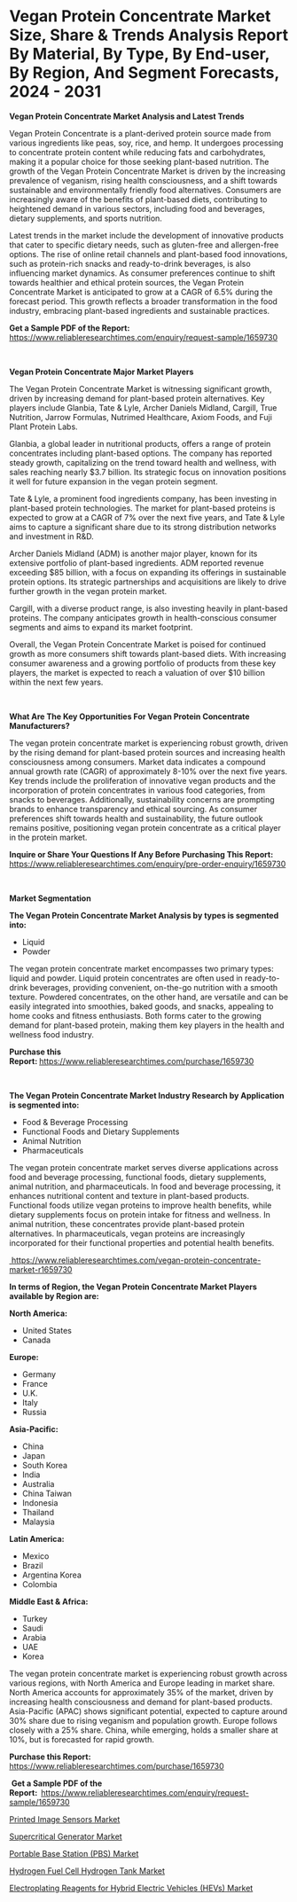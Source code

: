 <p><h1>Vegan Protein Concentrate Market Size, Share & Trends Analysis Report By Material, By Type, By End-user, By Region, And Segment Forecasts, 2024 - 2031</h1></p><p><strong>Vegan Protein Concentrate Market Analysis and Latest Trends</strong></p>
<p><p>Vegan Protein Concentrate is a plant-derived protein source made from various ingredients like peas, soy, rice, and hemp. It undergoes processing to concentrate protein content while reducing fats and carbohydrates, making it a popular choice for those seeking plant-based nutrition. The growth of the Vegan Protein Concentrate Market is driven by the increasing prevalence of veganism, rising health consciousness, and a shift towards sustainable and environmentally friendly food alternatives. Consumers are increasingly aware of the benefits of plant-based diets, contributing to heightened demand in various sectors, including food and beverages, dietary supplements, and sports nutrition.</p><p>Latest trends in the market include the development of innovative products that cater to specific dietary needs, such as gluten-free and allergen-free options. The rise of online retail channels and plant-based food innovations, such as protein-rich snacks and ready-to-drink beverages, is also influencing market dynamics. As consumer preferences continue to shift towards healthier and ethical protein sources, the Vegan Protein Concentrate Market is anticipated to grow at a CAGR of 6.5% during the forecast period. This growth reflects a broader transformation in the food industry, embracing plant-based ingredients and sustainable practices.</p></p>
<p><strong>Get a Sample PDF of the Report:&nbsp;</strong> <a href="https://www.reliableresearchtimes.com/enquiry/request-sample/1659730?utm_campaign=1572&utm_medium=2&utm_source=Github&utm_content=ia&utm_term=13102024&utm_id=vegan-protein-concentrate">https://www.reliableresearchtimes.com/enquiry/request-sample/1659730</a></p>
<p>&nbsp;</p>
<p><strong>Vegan Protein Concentrate Major Market Players</strong></p>
<p><p>The Vegan Protein Concentrate Market is witnessing significant growth, driven by increasing demand for plant-based protein alternatives. Key players include Glanbia, Tate & Lyle, Archer Daniels Midland, Cargill, True Nutrition, Jarrow Formulas, Nutrimed Healthcare, Axiom Foods, and Fuji Plant Protein Labs.</p><p>Glanbia, a global leader in nutritional products, offers a range of protein concentrates including plant-based options. The company has reported steady growth, capitalizing on the trend toward health and wellness, with sales reaching nearly $3.7 billion. Its strategic focus on innovation positions it well for future expansion in the vegan protein segment.</p><p>Tate & Lyle, a prominent food ingredients company, has been investing in plant-based protein technologies. The market for plant-based proteins is expected to grow at a CAGR of 7% over the next five years, and Tate & Lyle aims to capture a significant share due to its strong distribution networks and investment in R&D.</p><p>Archer Daniels Midland (ADM) is another major player, known for its extensive portfolio of plant-based ingredients. ADM reported revenue exceeding $85 billion, with a focus on expanding its offerings in sustainable protein options. Its strategic partnerships and acquisitions are likely to drive further growth in the vegan protein market.</p><p>Cargill, with a diverse product range, is also investing heavily in plant-based proteins. The company anticipates growth in health-conscious consumer segments and aims to expand its market footprint.</p><p>Overall, the Vegan Protein Concentrate Market is poised for continued growth as more consumers shift towards plant-based diets. With increasing consumer awareness and a growing portfolio of products from these key players, the market is expected to reach a valuation of over $10 billion within the next few years.</p></p>
<p>&nbsp;</p>
<p><strong>What Are The Key Opportunities For Vegan Protein Concentrate Manufacturers?</strong></p>
<p><p>The vegan protein concentrate market is experiencing robust growth, driven by the rising demand for plant-based protein sources and increasing health consciousness among consumers. Market data indicates a compound annual growth rate (CAGR) of approximately 8-10% over the next five years. Key trends include the proliferation of innovative vegan products and the incorporation of protein concentrates in various food categories, from snacks to beverages. Additionally, sustainability concerns are prompting brands to enhance transparency and ethical sourcing. As consumer preferences shift towards health and sustainability, the future outlook remains positive, positioning vegan protein concentrate as a critical player in the protein market.</p></p>
<p><strong>Inquire or Share Your Questions If Any Before Purchasing This Report:</strong> <a href="https://www.reliableresearchtimes.com/enquiry/pre-order-enquiry/1659730?utm_campaign=1572&utm_medium=2&utm_source=Github&utm_content=ia&utm_term=13102024&utm_id=vegan-protein-concentrate">https://www.reliableresearchtimes.com/enquiry/pre-order-enquiry/1659730</a></p>
<p>&nbsp;</p>
<p><strong>Market Segmentation</strong></p>
<p><strong>The Vegan Protein Concentrate Market Analysis by types is segmented into:</strong></p>
<p><ul><li>Liquid</li><li>Powder</li></ul></p>
<p><p>The vegan protein concentrate market encompasses two primary types: liquid and powder. Liquid protein concentrates are often used in ready-to-drink beverages, providing convenient, on-the-go nutrition with a smooth texture. Powdered concentrates, on the other hand, are versatile and can be easily integrated into smoothies, baked goods, and snacks, appealing to home cooks and fitness enthusiasts. Both forms cater to the growing demand for plant-based protein, making them key players in the health and wellness food industry.</p></p>
<p><strong>Purchase this Report:&nbsp;</strong><a href="https://www.reliableresearchtimes.com/purchase/1659730?utm_campaign=1572&utm_medium=2&utm_source=Github&utm_content=ia&utm_term=13102024&utm_id=vegan-protein-concentrate">https://www.reliableresearchtimes.com/purchase/1659730</a></p>
<p>&nbsp;</p>
<p><strong>The Vegan Protein Concentrate Market Industry Research by Application is segmented into:</strong></p>
<p><ul><li>Food & Beverage Processing</li><li>Functional Foods and Dietary Supplements</li><li>Animal Nutrition</li><li>Pharmaceuticals</li></ul></p>
<p><p>The vegan protein concentrate market serves diverse applications across food and beverage processing, functional foods, dietary supplements, animal nutrition, and pharmaceuticals. In food and beverage processing, it enhances nutritional content and texture in plant-based products. Functional foods utilize vegan proteins to improve health benefits, while dietary supplements focus on protein intake for fitness and wellness. In animal nutrition, these concentrates provide plant-based protein alternatives. In pharmaceuticals, vegan proteins are increasingly incorporated for their functional properties and potential health benefits.</p></p>
<p><a href="https://www.reliableresearchtimes.com/vegan-protein-concentrate-market-r1659730?utm_campaign=1572&utm_medium=2&utm_source=Github&utm_content=ia&utm_term=13102024&utm_id=vegan-protein-concentrate">&nbsp;https://www.reliableresearchtimes.com/vegan-protein-concentrate-market-r1659730</a></p>
<p><strong>In terms of Region, the Vegan Protein Concentrate Market Players available by Region are:</strong></p>
<p>
    <p> <strong> North America: </strong>
        <ul>
            <li>United States</li>
            <li>Canada</li>
        </ul>
        </p> 
    <p> <strong> Europe: </strong>
        <ul>
            <li>Germany</li>
            <li>France</li>
            <li>U.K.</li>
            <li>Italy</li>
            <li>Russia</li>
        </ul>
        </p> 
    <p> <strong> Asia-Pacific: </strong>
        <ul>
            <li>China</li>
            <li>Japan</li>
            <li>South Korea</li>
            <li>India</li>
            <li>Australia</li>
            <li>China Taiwan</li>
            <li>Indonesia</li>
            <li>Thailand</li>
            <li>Malaysia</li>
        </ul>
        </p> 
    <p> <strong> Latin America: </strong>
        <ul>
            <li>Mexico</li>
            <li>Brazil</li>
            <li>Argentina Korea</li>
            <li>Colombia</li>
        </ul>
        </p> 
    <p> <strong> Middle East & Africa: </strong>
        <ul>
            <li>Turkey</li>
            <li>Saudi</li>
            <li>Arabia</li>
            <li>UAE</li>
            <li>Korea</li>
        </ul>
    </p>
    </p>
<p><p>The vegan protein concentrate market is experiencing robust growth across various regions, with North America and Europe leading in market share. North America accounts for approximately 35% of the market, driven by increasing health consciousness and demand for plant-based products. Asia-Pacific (APAC) shows significant potential, expected to capture around 30% share due to rising veganism and population growth. Europe follows closely with a 25% share. China, while emerging, holds a smaller share at 10%, but is forecasted for rapid growth.</p></p>
<p><strong>Purchase this Report: </strong><a href="https://www.reliableresearchtimes.com/purchase/1659730?utm_campaign=1572&utm_medium=2&utm_source=Github&utm_content=ia&utm_term=13102024&utm_id=vegan-protein-concentrate">https://www.reliableresearchtimes.com/purchase/1659730</a></p>
<p>&nbsp;<strong>Get a Sample PDF of the Report:&nbsp;&nbsp;</strong><a href="https://www.reliableresearchtimes.com/enquiry/request-sample/1659730?utm_campaign=1572&utm_medium=2&utm_source=Github&utm_content=ia&utm_term=13102024&utm_id=vegan-protein-concentrate">https://www.reliableresearchtimes.com/enquiry/request-sample/1659730</a></p>
<p><strong></strong></p>
<p><p><a href="https://www.linkedin.com/pulse/strategic-insights-global-printed-image-sensors-market-stpve?trk=public_post_embed_feed-article-content&utm_campaign=1572&utm_medium=2&utm_source=Github&utm_content=ia&utm_term=13102024&utm_id=vegan-protein-concentrate">Printed Image Sensors Market</a></p><p><a href="https://www.linkedin.com/pulse/global-supercritical-generator-market-trends-analysis-sb9bc?trk=public_post_embed_feed-article-content&utm_campaign=1572&utm_medium=2&utm_source=Github&utm_content=ia&utm_term=13102024&utm_id=vegan-protein-concentrate">Supercritical Generator Market</a></p><p><a href="https://www.linkedin.com/pulse/charting-future-comprehensive-analysis-global-portable-base-k09ee?trk=public_post_embed_feed-article-content&utm_campaign=1572&utm_medium=2&utm_source=Github&utm_content=ia&utm_term=13102024&utm_id=vegan-protein-concentrate">Portable Base Station (PBS) Market</a></p><p><a href="https://www.linkedin.com/pulse/global-hydrogen-fuel-cell-tank-market-size-trends-analysis-xeqgc?trk=public_post_embed_feed-article-content&utm_campaign=1572&utm_medium=2&utm_source=Github&utm_content=ia&utm_term=13102024&utm_id=vegan-protein-concentrate">Hydrogen Fuel Cell Hydrogen Tank Market</a></p><p><a href="https://github.com/mahnoor2003/Market-Research-Report-List-6/blob/main/electroplating-reagents-for-hybrid-electric-vehicles-hevs-market.md?utm_campaign=1572&utm_medium=2&utm_source=Github&utm_content=ia&utm_term=13102024&utm_id=vegan-protein-concentrate">Electroplating Reagents for Hybrid Electric Vehicles (HEVs) Market</a></p></p>